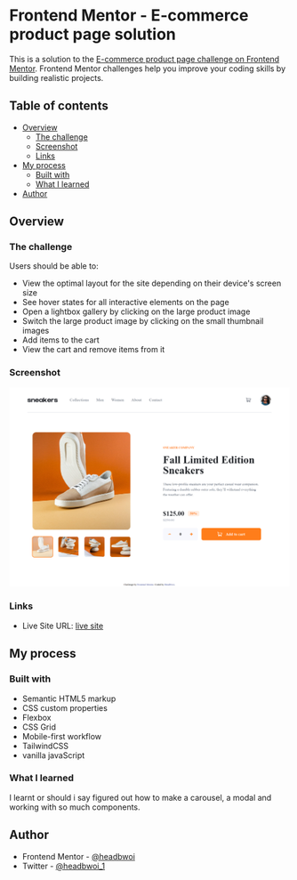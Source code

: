 # Frontend Mentor - E-commerce product page solution

This is a solution to the [E-commerce product page challenge on Frontend Mentor](https://www.frontendmentor.io/challenges/ecommerce-product-page-UPsZ9MJp6). Frontend Mentor challenges help you improve your coding skills by building realistic projects.

## Table of contents

- [Overview](#overview)
  - [The challenge](#the-challenge)
  - [Screenshot](#screenshot)
  - [Links](#links)
- [My process](#my-process)
  - [Built with](#built-with)
  - [What I learned](#what-i-learned)
- [Author](#author)

## Overview

### The challenge

Users should be able to:

- View the optimal layout for the site depending on their device's screen size
- See hover states for all interactive elements on the page
- Open a lightbox gallery by clicking on the large product image
- Switch the large product image by clicking on the small thumbnail images
- Add items to the cart
- View the cart and remove items from it

### Screenshot

![Ecommerce landing page](images/screenshot.png)

### Links

- Live Site URL: [live site](https://headbwoi.github.io/fem-ecommerce-product-page/)

## My process

### Built with

- Semantic HTML5 markup
- CSS custom properties
- Flexbox
- CSS Grid
- Mobile-first workflow
- TailwindCSS
- vanilla javaScript

### What I learned

  I learnt or should i say figured out how to make a carousel, a modal and working with so much components.

## Author

- Frontend Mentor - [@headbwoi](https://www.frontendmentor.io/profile/headbwoi)
- Twitter - [@headbwoi_1](https://www.twitter.com/headbwoi_1)
